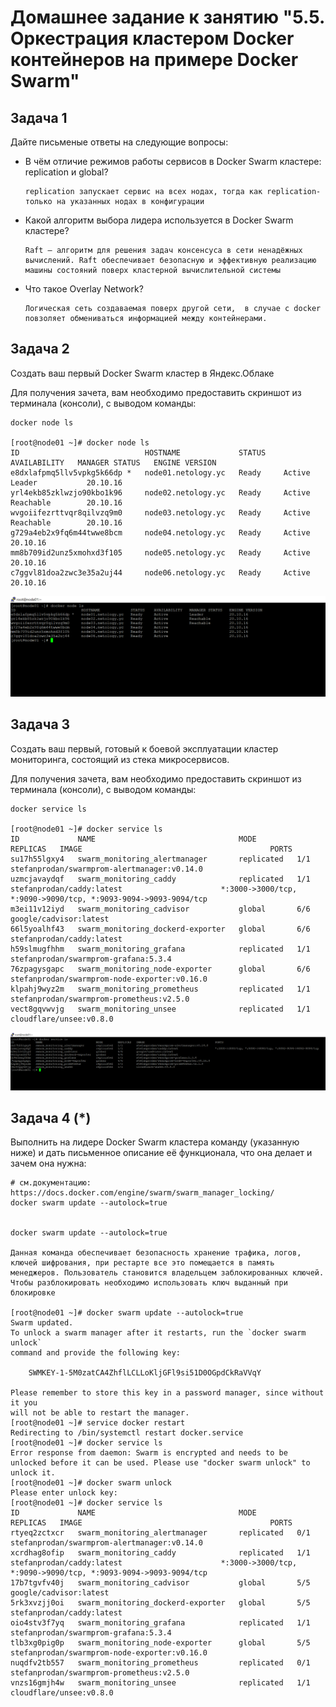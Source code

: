 # Домашнее задание к занятию "5.5. Оркестрация кластером Docker контейнеров на примере Docker Swarm"

## Задача 1

Дайте письменые ответы на следующие вопросы:

- В чём отличие режимов работы сервисов в Docker Swarm кластере: replication и global?
  ```
  replication запускает сервис на всех нодах, тогда как replication-только на указанных нодах в конфигурации
  ```
- Какой алгоритм выбора лидера используется в Docker Swarm кластере?
  ```
  Raft — алгоритм для решения задач консенсуса в сети ненадёжных вычислений. Raft обеспечивает безопасную и эффективную реализацию машины состояний поверх кластерной вычислительной системы
  ```
- Что такое Overlay Network?
  ```
  Логическая сеть создаваемая поверх другой сети,  в случае с docker повзоляет обмениваться информацией между контейнерами.
  ```

## Задача 2

Создать ваш первый Docker Swarm кластер в Яндекс.Облаке

Для получения зачета, вам необходимо предоставить скриншот из терминала (консоли), с выводом команды:
```
docker node ls

[root@node01 ~]# docker node ls
ID                            HOSTNAME             STATUS    AVAILABILITY   MANAGER STATUS   ENGINE VERSION
e8dxlafpmq5llv5vpkg5k66dp *   node01.netology.yc   Ready     Active         Leader           20.10.16
yrl4ekb85zklwzjo90kbo1k96     node02.netology.yc   Ready     Active         Reachable        20.10.16
wvgoiifezrttvqr8qilvzq9m0     node03.netology.yc   Ready     Active         Reachable        20.10.16
g729a4eb2x9fq6m44twwe8bcm     node04.netology.yc   Ready     Active                          20.10.16
mm8b709id2unz5xmohxd3f105     node05.netology.yc   Ready     Active                          20.10.16
c7ggvl81doa2zwc3e35a2uj44     node06.netology.yc   Ready     Active                          20.10.16
```
![](img/05-virt-05-docker-swarm_1.PNG)

## Задача 3

Создать ваш первый, готовый к боевой эксплуатации кластер мониторинга, состоящий из стека микросервисов.

Для получения зачета, вам необходимо предоставить скриншот из терминала (консоли), с выводом команды:
```
docker service ls

[root@node01 ~]# docker service ls
ID             NAME                                MODE         REPLICAS   IMAGE                                          PORTS
su17h55lgxy4   swarm_monitoring_alertmanager       replicated   1/1        stefanprodan/swarmprom-alertmanager:v0.14.0
uzmcjavaydqf   swarm_monitoring_caddy              replicated   1/1        stefanprodan/caddy:latest                      *:3000->3000/tcp, *:9090->9090/tcp, *:9093-9094->9093-9094/tcp
m3ei11v12iyd   swarm_monitoring_cadvisor           global       6/6        google/cadvisor:latest
66l5yoalhf43   swarm_monitoring_dockerd-exporter   global       6/6        stefanprodan/caddy:latest
h59slmugfhhm   swarm_monitoring_grafana            replicated   1/1        stefanprodan/swarmprom-grafana:5.3.4
76zpagysgapc   swarm_monitoring_node-exporter      global       6/6        stefanprodan/swarmprom-node-exporter:v0.16.0
klpahj9wyz2m   swarm_monitoring_prometheus         replicated   1/1        stefanprodan/swarmprom-prometheus:v2.5.0
vect8gqvwvjg   swarm_monitoring_unsee              replicated   1/1        cloudflare/unsee:v0.8.0
```

![](img/05-virt-05-docker-swarm_2.PNG)

## Задача 4 (*)

Выполнить на лидере Docker Swarm кластера команду (указанную ниже) и дать письменное описание её функционала, что она делает и зачем она нужна:
```
# см.документацию: https://docs.docker.com/engine/swarm/swarm_manager_locking/
docker swarm update --autolock=true


docker swarm update --autolock=true

Данная команда обеспечивает безопасность хранение трафика, логов, ключей шифрования, при рестарте все это помещается в память менеджеров. Пользователь становится владельцем заблокированных ключей. Чтобы разблокировать необходимо использовать ключ выданный при блокировке

[root@node01 ~]# docker swarm update --autolock=true
Swarm updated.
To unlock a swarm manager after it restarts, run the `docker swarm unlock`
command and provide the following key:

    SWMKEY-1-5M0zatCA4ZhflLCLLoKljGFl9si51D0OGpdCkRaVVqY

Please remember to store this key in a password manager, since without it you
will not be able to restart the manager.
[root@node01 ~]# service docker restart
Redirecting to /bin/systemctl restart docker.service
[root@node01 ~]# docker service ls
Error response from daemon: Swarm is encrypted and needs to be unlocked before it can be used. Please use "docker swarm unlock" to unlock it.
[root@node01 ~]# docker swarm unlock
Please enter unlock key:
[root@node01 ~]# docker service ls
ID             NAME                                MODE         REPLICAS   IMAGE                                          PORTS
rtyeq2zctxcr   swarm_monitoring_alertmanager       replicated   0/1        stefanprodan/swarmprom-alertmanager:v0.14.0
xcrdhag8ofip   swarm_monitoring_caddy              replicated   1/1        stefanprodan/caddy:latest                      *:3000->3000/tcp, *:9090->9090/tcp, *:9093-9094->9093-9094/tcp
17b7tgvfv40j   swarm_monitoring_cadvisor           global       5/5        google/cadvisor:latest
5rk3xvzjj0oi   swarm_monitoring_dockerd-exporter   global       5/5        stefanprodan/caddy:latest
oio4stv3f7yq   swarm_monitoring_grafana            replicated   1/1        stefanprodan/swarmprom-grafana:5.3.4
tlb3xg0pig0p   swarm_monitoring_node-exporter      global       5/5        stefanprodan/swarmprom-node-exporter:v0.16.0
nuqdfv2tb557   swarm_monitoring_prometheus         replicated   0/1        stefanprodan/swarmprom-prometheus:v2.5.0
vnzs16gmjh4w   swarm_monitoring_unsee              replicated   1/1        cloudflare/unsee:v0.8.0

```

